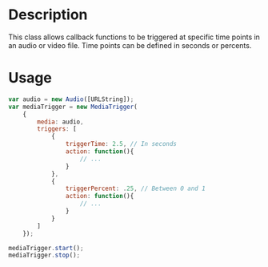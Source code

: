 Description
==================
This class allows callback functions to be triggered at specific time points in an audio or video file.
Time points can be defined in seconds or percents.

Usage
==================

```javascript
var audio = new Audio([URLString]);
var mediaTrigger = new MediaTrigger(
    {
        media: audio, 
        triggers: [
            {	
                triggerTime: 2.5, // In seconds
                action: function(){ 
                    // ...
                }
            },
            {	
                triggerPercent: .25, // Between 0 and 1 
                action: function(){ 
                    // ...
                }
            }
        ]
    });

mediaTrigger.start();
mediaTrigger.stop();
```